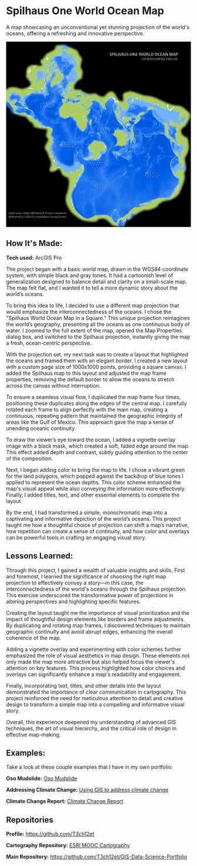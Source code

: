 # Spilhaus One World Ocean Map
A map showcasing an unconventional yet stunning projection of the world's oceans, offering a refreshing and innovative perspective.

<img src="./Spilhaus_Layout_EmekaEmeche.jpg" img alt = "Spilhaus Layout"/>

## How It's Made:

**Tech used:** ArcGIS Pro

The project began with a basic world map, drawn in the WGS84 coordinate system, with simple black and gray tones. It had a cartoonish level of generalization designed to balance detail and clarity on a small-scale map. The map felt flat, and I wanted it to tell a more dynamic story about the world’s oceans.

To bring this idea to life, I decided to use a different map projection that would emphasize the interconnectedness of the oceans. I chose the "Spilhaus World Ocean Map in a Square." This unique projection reimagines the world’s geography, presenting all the oceans as one continuous body of water. I zoomed to the full extent of the map, opened the Map Properties dialog box, and switched to the Spilhaus projection, instantly giving the map a fresh, ocean-centric perspective.

With the projection set, my next task was to create a layout that highlighted the oceans and framed them with an elegant border. I created a new layout with a custom page size of 1000x1000 points, providing a square canvas. I added the Spilhaus map to this layout and adjusted the map frame properties, removing the default border to allow the oceans to stretch across the canvas without interruption.

To ensure a seamless visual flow, I duplicated the map frame four times, positioning these duplicates along the edges of the central map. I carefully rotated each frame to align perfectly with the main map, creating a continuous, repeating pattern that maintained the geographic integrity of areas like the Gulf of Mexico. This approach gave the map a sense of unending oceanic continuity.

To draw the viewer’s eye toward the ocean, I added a vignette overlay image with a black mask, which created a soft, faded edge around the map. This effect added depth and contrast, subtly guiding attention to the center of the composition. 

Next, I began adding color to bring the map to life. I chose a vibrant green for the land polygons, which popped against the backdrop of blue tones I applied to represent the ocean depths. This color scheme enhanced the map's visual appeal while also conveying the information more effectively. Finally, I added titles, text, and other essential elements to complete the layout.

By the end, I had transformed a simple, monochromatic map into a captivating and informative depiction of the world’s oceans. This project taught me how a thoughtful choice of projection can shift a map’s narrative, how repetition can create a sense of continuity, and how color and overlays can be powerful tools in crafting an engaging visual story.

## Lessons Learned:

Through this project, I gained a wealth of valuable insights and skills. First and foremost, I learned the significance of choosing the right map projection to effectively convey a story—in this case, the interconnectedness of the world's oceans through the Spilhaus projection. This exercise underscored the transformative power of projections in altering perspectives and highlighting specific features.

Creating the layout taught me the importance of visual prioritization and the impact of thoughtful design elements like borders and frame adjustments. By duplicating and rotating map frames, I discovered techniques to maintain geographic continuity and avoid abrupt edges, enhancing the overall coherence of the map.

Adding a vignette overlay and experimenting with color schemes further emphasized the role of visual aesthetics in map design. These elements not only made the map more attractive but also helped focus the viewer's attention on key features. This process highlighted how color choices and overlays can significantly enhance a map's readability and engagement.

Finally, incorporating text, titles, and other details into the layout demonstrated the importance of clear communication in cartography. This project reinforced the need for meticulous attention to detail and creative design to transform a simple map into a compelling and informative visual story.

Overall, this experience deepened my understanding of advanced GIS techniques, the art of visual hierarchy, and the critical role of design in effective map-making.

## Examples:
Take a look at these couple examples that I have in my own portfolio:

**Oso Mudslide:** [Oso Mudslide](https://github.com/T3ch12et/GIS-Data-Science-Portfolio/tree/main/ESRI-MOOC-Cartography/Oso-Mudslide)

**Addressing Climate Change:** [Using GIS to address climate change](https://github.com/T3ch12et/GIS-Data-Science-Portfolio/blob/main/ESRI-MOOC-GIS-for-Climate-Action/Addressing-Climate-Change/README.md)

**Climate Change Report:** [Climate Change Report](https://github.com/T3ch12et/GIS-Data-Science-Portfolio/tree/main/Climate-Change/project-report-saejinm)

## Repositories
**Profile:** https://github.com/T3ch12et

**Cartography Repository:** [ESRI MOOC Cartography](https://github.com/T3ch12et/GIS-Data-Science-Portfolio/tree/main/ESRI-MOOC-Cartography)

**Main Repository:** https://github.com/T3ch12et/GIS-Data-Science-Portfolio
